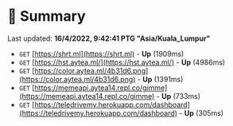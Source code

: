 # 📖 Summary
Last updated: **16/4/2022, 9:42:41 PTG "Asia/Kuala_Lumpur"**

- `GET` [https://shrt.ml](https://shrt.ml) - **Up** (1909ms)
- `GET` [https://hst.aytea.ml/](https://hst.aytea.ml/) - **Up** (4986ms)
- `GET` [https://color.aytea.ml/4b31d6.png](https://color.aytea.ml/4b31d6.png) - **Up** (1391ms)
- `GET` [https://memeapi.aytea14.repl.co/gimme](https://memeapi.aytea14.repl.co/gimme) - **Up** (733ms)
- `GET` [https://teledrivemy.herokuapp.com/dashboard](https://teledrivemy.herokuapp.com/dashboard) - **Up** (305ms)
